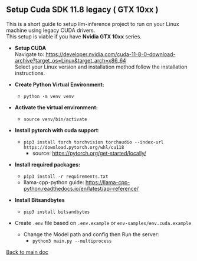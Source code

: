 ## Setup Cuda SDK 11.8 legacy ( GTX 10xx )
This is a short guide to setup llm-inference project to run on your Linux machine using legacy CUDA drivers. \
This setup is viable if you have **Nvidia GTX 10xx** series.

- **Setup CUDA** \
Navigate to: https://developer.nvidia.com/cuda-11-8-0-download-archive?target_os=Linux&target_arch=x86_64 \
Select your Linux version and installation method follow the installation instructions.

 
- **Create Python Virtual Environment:**
  - `python -m venv venv`


- **Activate the virtual environment:**
  - `source venv/bin/activate`


- **Install pytorch with cuda support**: 
  - `pip3 install torch torchvision torchaudio --index-url https://download.pytorch.org/whl/cu118`
    - source: https://pytorch.org/get-started/locally/ 
   

- **Install required packages:** 
  - `pip3 install -r requirements.txt`
  - llama-cpp-python guide: https://llama-cpp-python.readthedocs.io/en/latest/api-reference/

- **Install Bitsandbytes**
  - `pip3 install bitsandbytes`


- Create `.env` file based on `.env.example` or `env-samples/env.cuda.example`
  - Change the Model path and config then Run the server:
    - `python3 main.py --multiprocess`

[Back to main doc](../README.md)